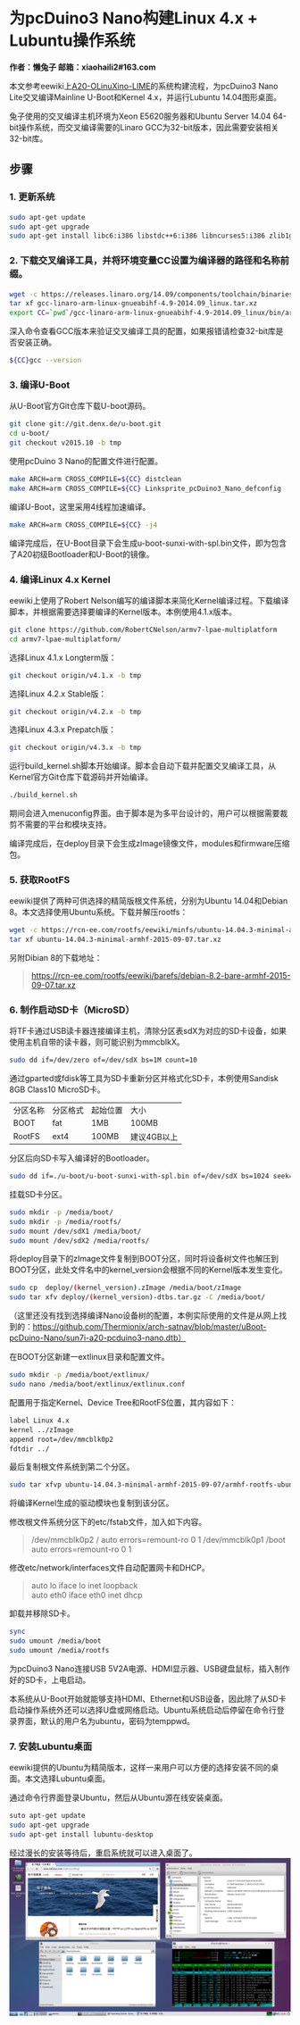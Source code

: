 # 为pcDuino3  Nano构建Linux 4.x + Lubuntu操作系统
**作者：懒兔子
邮箱：xiaohaili2#163.com**

本文参考eewiki上[A20-OLinuXino-LIME](https://eewiki.net/display/linuxonarm/A20-OLinuXino-LIME)的系统构建流程，为pcDuino3 Nano Lite交叉编译Mainline U-Boot和Kernel 4.x，并运行Lubuntu 14.04图形桌面。

兔子使用的交叉编译主机环境为Xeon E5620服务器和Ubuntu Server 14.04 64-bit操作系统，而交叉编译需要的Linaro GCC为32-bit版本，因此需要安装相关32-bit库。

## 步骤
### 1. 更新系统
```bash
sudo apt-get update
sudo apt-get upgrade
sudo apt-get install libc6:i386 libstdc++6:i386 libncurses5:i386 zlib1g:i386
```
### 2. 下载交叉编译工具，并将环境变量CC设置为编译器的路径和名称前缀。
```bash
wget -c https://releases.linaro.org/14.09/components/toolchain/binaries/gcc-linaro-arm-linux-gnueabihf-4.9-2014.09_linux.tar.xz
tar xf gcc-linaro-arm-linux-gnueabihf-4.9-2014.09_linux.tar.xz
export CC=`pwd`/gcc-linaro-arm-linux-gnueabihf-4.9-2014.09_linux/bin/arm-linux-gnueabihf-
```
深入命令查看GCC版本来验证交叉编译工具的配置，如果报错请检查32-bit库是否安装正确。
```bash
${CC}gcc --version
```

### 3. 编译U-Boot
从U-Boot官方Git仓库下载U-boot源码。
```bash
git clone git://git.denx.de/u-boot.git
cd u-boot/
git checkout v2015.10 -b tmp
```
使用pcDuino 3 Nano的配置文件进行配置。
```bash
make ARCH=arm CROSS_COMPILE=${CC} distclean
make ARCH=arm CROSS_COMPILE=${CC} Linksprite_pcDuino3_Nano_defconfig
```
编译U-Boot，这里采用4线程加速编译。
```bash
make ARCH=arm CROSS_COMPILE=${CC} -j4
```
编译完成后，在U-Boot目录下会生成u-boot-sunxi-with-spl.bin文件，即为包含了A20初级Bootloader和U-Boot的镜像。

### 4. 编译Linux 4.x Kernel

eewiki上使用了Robert Nelson编写的编译脚本来简化Kernel编译过程。下载编译脚本，并根据需要选择要编译的Kernel版本。本例使用4.1.x版本。

```bash
git clone https://github.com/RobertCNelson/armv7-lpae-multiplatform
cd armv7-lpae-multiplatform/
```

选择Linux 4.1.x Longterm版：
```bash
git checkout origin/v4.1.x -b tmp
```

选择Linux 4.2.x Stable版：
```bash
git checkout origin/v4.2.x -b tmp
```
选择Linux 4.3.x Prepatch版：
```bash
git checkout origin/v4.3.x -b tmp
```
运行build_kernel.sh脚本开始编译。脚本会自动下载并配置交叉编译工具，从Kernel官方Git仓库下载源码并开始编译。
```bash
./build_kernel.sh
```

期间会进入menuconfig界面。由于脚本是为多平台设计的，用户可以根据需要裁剪不需要的平台和模块支持。

编译完成后，在deploy目录下会生成zImage镜像文件，modules和firmware压缩包。

### 5. 获取RootFS
eewiki提供了两种可供选择的精简版根文件系统，分别为Ubuntu 14.04和Debian 8。本文选择使用Ubuntu系统。下载并解压rootfs：

```bash
wget -c https://rcn-ee.com/rootfs/eewiki/minfs/ubuntu-14.04.3-minimal-armhf-2015-09-07.tar.xz
tar xf ubuntu-14.04.3-minimal-armhf-2015-09-07.tar.xz
```

另附Dibian 8的下载地址：
> https://rcn-ee.com/rootfs/eewiki/barefs/debian-8.2-bare-armhf-2015-09-07.tar.xz

### 6. 制作启动SD卡（MicroSD）
将TF卡通过USB读卡器连接编译主机，清除分区表sdX为对应的SD卡设备，如果使用主机自带的读卡器，则可能识别为mmcblkX。

```bash
sudo dd if=/dev/zero of=/dev/sdX bs=1M count=10
```

通过gparted或fdisk等工具为SD卡重新分区并格式化SD卡，本例使用Sandisk 8GB Class10 MicroSD卡。
<table>
   <tr>
      <td>分区名称</td>
      <td>分区格式</td>
      <td>起始位置</td>
      <td>大小</td>
   </tr>
   <tr>
      <td>BOOT</td>
      <td>fat</td>
      <td>1MB</td>
      <td>100MB</td>
   </tr>
   <tr>
      <td>RootFS</td>
      <td>ext4</td>
      <td>100MB</td>
      <td>建议4GB以上</td>
   </tr>
</table>

分区后向SD卡写入编译好的Bootloader。
```bash
sudo dd if=./u-boot/u-boot-sunxi-with-spl.bin of=/dev/sdX bs=1024 seek=8
```

挂载SD卡分区。
```bash
sudo mkdir -p /media/boot/
sudo mkdir -p /media/rootfs/
sudo mount /dev/sdX1 /media/boot/
sudo mount /dev/sdX2 /media/rootfs/
```
将deploy目录下的zImage文件复制到BOOT分区，同时将设备树文件也解压到BOOT分区，此处文件名中的kernel_version会根据不同的Kernel版本发生变化。
```bash
sudo cp  deploy/(kernel_version).zImage /media/boot/zImage
sudo tar xfv deploy/(kernel_version)-dtbs.tar.gz -C /media/boot/
```
（这里还没有找到选择编译Nano设备树的配置，本例实际使用的文件是从网上找到的：https://github.com/Thermionix/arch-satnav/blob/master/uBoot-pcDuino-Nano/sun7i-a20-pcduino3-nano.dtb）

在BOOT分区新建一extlinux目录和配置文件。
```bash
sudo mkdir -p /media/boot/extlinux/
sudo nano /media/boot/extlinux/extlinux.conf
```
配置用于指定Kernel、Device Tree和RootFS位置，其内容如下：
```bash
label Linux 4.x
kernel ../zImage
append root=/dev/mmcblk0p2
fdtdir ../
```
最后复制根文件系统到第二个分区。
```bash
sudo tar xfvp ubuntu-14.04.3-minimal-armhf-2015-09-07/armhf-rootfs-ubuntu-trusty.tar –C /media/rootfs
```
将编译Kernel生成的驱动模块也复制到该分区。

修改根文件系统分区下的etc/fstab文件，加入如下内容。
> /dev/mmcblk0p2  /      auto  errors=remount-ro  0  1
> /dev/mmcblk0p1  /boot  auto  errors=remount-ro  0  1

修改etc/network/interfaces文件自动配置网卡和DHCP。
> auto lo
> iface lo inet loopback  
> auto eth0
> iface eth0 inet dhcp

卸载并移除SD卡。
```bash
sync
sudo umount /media/boot
sudo umount /media/rootfs
```

为pcDuino3 Nano连接USB  5V2A电源、HDMI显示器、USB键盘鼠标，插入制作好的SD卡，上电启动。

本系统从U-Boot开始就能够支持HDMI、Ethernet和USB设备，因此除了从SD卡启动操作系统外还可以选择U盘或网络启动。Ubuntu系统启动后停留在命令行登录界面，默认的用户名为ubuntu，密码为temppwd。

### 7.  安装Lubuntu桌面
eewiki提供的Ubuntu为精简版本，这样一来用户可以方便的选择安装不同的桌面。本文选择Lubuntu桌面。

通过命令行界面登录Ubuntu，然后从Ubuntu源在线安装桌面。
```bash
suto apt-get update
sudo apt-get upgrade
sudo apt-get install lubuntu-desktop
```
经过漫长的安装等待后，重启系统就可以进入桌面了。
![lubuntu](/images/lubuntu.png)